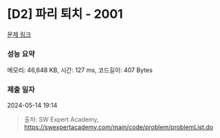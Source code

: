 # [D2] 파리 퇴치 - 2001 

[문제 링크](https://swexpertacademy.com/main/code/problem/problemDetail.do?contestProbId=AV5PzOCKAigDFAUq) 

### 성능 요약

메모리: 46,648 KB, 시간: 127 ms, 코드길이: 407 Bytes

### 제출 일자

2024-05-14 19:14



> 출처: SW Expert Academy, https://swexpertacademy.com/main/code/problem/problemList.do